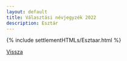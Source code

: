 ```yaml
---
layout: default
title: Választási névjegyzék 2022
description: Esztár
---
```


{% include settlementHTMLs/Esztaar.html %}

[Vissza](../)